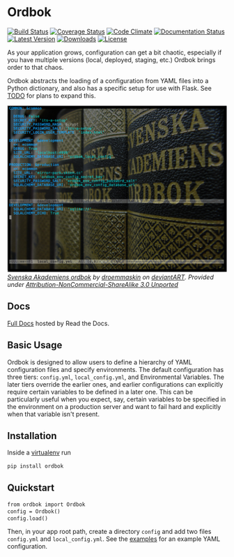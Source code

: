 # Ordbok

[![Build Status](https://travis-ci.org/eriktaubeneck/ordbok.svg?branch=master)](https://travis-ci.org/eriktaubeneck/ordbok)
[![Coverage Status](https://img.shields.io/coveralls/eriktaubeneck/ordbok.svg)](https://coveralls.io/r/eriktaubeneck/ordbok)
[![Code Climate](https://codeclimate.com/github/eriktaubeneck/ordbok/badges/gpa.svg)](https://codeclimate.com/github/eriktaubeneck/ordbok)
[![Documentation Status](https://readthedocs.org/projects/ordbok/badge/?version=latest)](https://readthedocs.org/projects/ordbok/?badge=latest)
[![Latest Version](https://pypip.in/version/ordbok/badge.png)](https://pypi.python.org/pypi/ordbok/)
[![Downloads](https://pypip.in/download/ordbok/badge.png)](https://pypi.python.org/pypi/ordbok/)
[![License](https://pypip.in/license/ordbok/badge.png)](https://pypi.python.org/pypi/ordbok/)

As your application grows, configuration can get a bit chaotic, especially if you have multiple versions (local, deployed, staging, etc.) Ordbok brings order to that chaos.

Ordbok abstracts the loading of a configuration from YAML files into a Python dictionary, and also has a specific setup for use with Flask. See [TODO](#todo) for plans to expand this.

![Svenska Akademiens ordbok](docs/config.png)
_<a href="http://droemmaskin.deviantart.com/art/Svenska-Akademiens-ordbok-197812735">Svenska Akademiens ordbok</a> by <span class="username-with-symbol u"><a class="u regular username" href="http://droemmaskin.deviantart.com/">droemmaskin</a><span class="user-symbol regular" data-quicktip-text="" data-show-tooltip="" data-gruser-type="regular"></span></span> on <a href="http://www.deviantart.com">deviantART</a>. Provided under [Attribution-NonCommercial-ShareAlike 3.0 Unported](http://creativecommons.org/licenses/by-nc-sa/3.0/legalcode)_


## Docs

[Full Docs](http://ordbok.readthedocs.org/en/latest) hosted by Read the Docs.

## Basic Usage

Ordbok is designed to allow users to define a hierarchy of YAML configuration files and specify environments. The default configuration has three tiers: `config.yml`, `local_config.yml`, and Environmental Variables. The later tiers override the earlier ones, and earlier configurations can explicitly require certain variables to be defined in a later one. This can be particularly useful when you expect, say, certain variables to be specified in the environment on a production server and want to fail hard and explicitly when that variable isn't present.

## Installation

Inside a [virtualenv](http://virtualenv.readthedocs.org/en/latest/) run

```
pip install ordbok
```

## Quickstart

```
from ordbok import Ordbok
config = Ordbok()
config.load()
```

Then, in your app root path, create a directory `config` and add two files `config.yml` and `local_config.yml`. See the [examples](http://ordbok.readthedocs.org/en/latest/usage/examples/) for an example YAML configuration.

